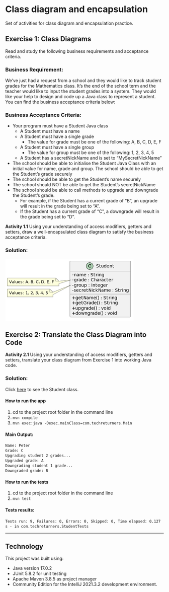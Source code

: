 # Class diagram and encapsulation
Set of activities for class diagram and encapsulation practice.

## Exercise 1: Class Diagrams

Read and study the following business requirements and acceptance criteria.

### Business Requirement:
We’ve just had a request from a school and they would like to track student grades for the Mathematics class. It’s the end of the school term and  the teacher would like to input the student grades into a system. They would like your help to design and code up a Java class to represent a  student.
You can find the business acceptance criteria below:

### Business Acceptance Criteria:
- Your program must have a Student Java class
  - A Student must have a name
  - A Student must have a single grade
    - The value for grade must be one of the following: A, B, C, D, E, F
  - A Student must have a single group
    - The value for group must be one of the following: 1, 2, 3, 4, 5
  - A Student has a secretNickName and is set to “MySecretNickName”
- The school should be able to initialise the Student Java Class with an initial value for name, grade and group. The school should be able to get the Student’s grade securely
- The school should be able to get the Student’s name securely
- The school should NOT be able to get the Student’s secretNickName
- The school should be able to call methods to upgrade and downgrade the Student’s grade.
  - For example, if the Student has a current grade of “B”, an upgrade will result in the grade being set to “A”.
  - If the Student has a current grade of “C”, a downgrade will result in the grade being set to “D”. 

**Activity 1.1** Using your understanding of access modifiers, getters and setters, draw a well-encapsulated class diagram to satisfy the business  acceptance criteria.

### Solution:

![Student Class Diagram](docs/StudentClassDiagram.PNG)

## Exercise 2: Translate the Class Diagram into Code

**Activity 2.1** Using your understanding of access modifiers, getters and setters, translate your class diagram from Exercise 1 into working Java  code.

### Solution:

Click [here](src/main/java/com/techreturners/Student.java) to see the Student class.

#### How to run the app
1) cd to the project root folder in the command line
2) ``mvn compile``
3) ``mvn exec:java -Dexec.mainClass=com.techreturners.Main``

#### Main Output:
```
Name: Peter
Grade: C
Upgrading student 2 grades...
Upgraded grade: A
Downgrading student 1 grade...
Downgraded grade: B
```

#### How to run the tests
1) cd to the project root folder in the command line
2) ``mvn test``

#### Tests results:
```
Tests run: 9, Failures: 0, Errors: 0, Skipped: 0, Time elapsed: 0.127 s - in com.techreturners.StudentTests
```
---
## Technology
This project was built using:
- Java version 17.0.2
- JUnit 5.8.2 for unit testing
- Apache Maven 3.8.5 as project manager
- Community Edition for the IntelliJ 2021.3.2 development environment.
